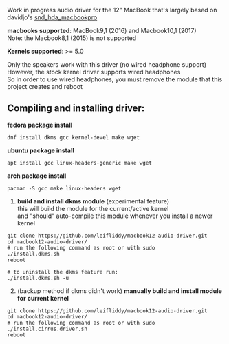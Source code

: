 Work in progress audio driver for the 12" MacBook that's largely based on davidjo's [snd_hda_macbookpro](https://github.com/davidjo/snd_hda_macbookpro)

**macbooks supported**:
MacBook9,1 (2016) and Macbook10,1 (2017)  
Note: the Macbook8,1 (2015) is not supported

**Kernels supported**:
\>= 5.0

Only the speakers work with this driver (no wired headphone support)  
However, the stock kernel driver supports wired headphones  
So in order to use wired headphones, you must remove the module that this project creates and reboot  

Compiling and installing driver:
-------------

**fedora package install**
```
dnf install dkms gcc kernel-devel make wget
```
**ubuntu package install**
```
apt install gcc linux-headers-generic make wget
```
**arch package install**
```
pacman -S gcc make linux-headers wget
```
1. **build and install dkms module** (experimental feature)  
this will build the module for the current/active kernel  
and "should" auto-compile this module whenever you install a newer kernel  
```
git clone https://github.com/leifliddy/macbook12-audio-driver.git
cd macbook12-audio-driver/
# run the following command as root or with sudo
./install.dkms.sh
reboot

# to uninstall the dkms feature run:
./install.dkms.sh -u
```

2. (backup method if dkms didn't work) **manually build and install module for current kernel**
```
git clone https://github.com/leifliddy/macbook12-audio-driver.git
cd macbook12-audio-driver/
# run the following command as root or with sudo
./install.cirrus.driver.sh
reboot
```
